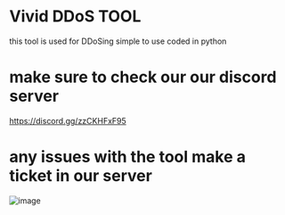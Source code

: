 # Vivid DDoS TOOL                                                                                          
                      
this tool is used for DDoSing simple to use coded in python

# make sure to check our our discord server 
https://discord.gg/zzCKHFxF95
# any issues with the tool make a ticket in our server

![image](https://github.com/user-attachments/assets/d92d9b1c-cef9-4601-8c86-1c2c3bccf86e)

